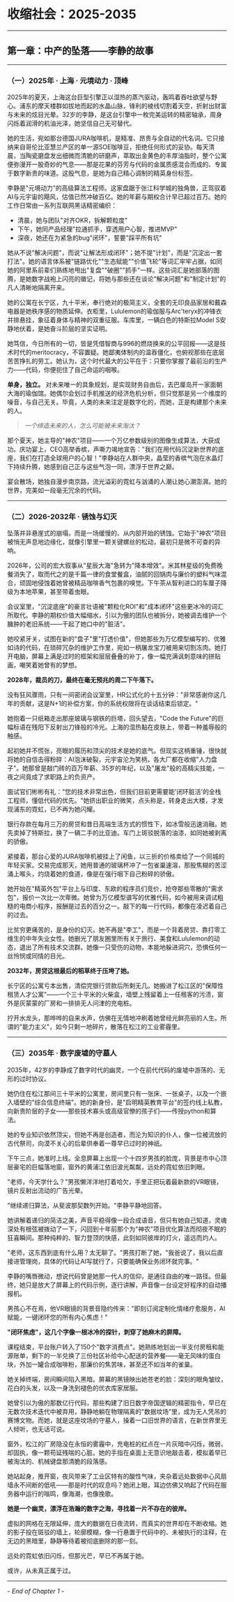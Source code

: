 # 收缩社会：2025-2035

---

## 第一章：中产的坠落——李静的故事

---

### （一）2025年 · 上海 · 元境动力 · 顶峰

2025年的夏天，上海这台巨型引擎正以湿热的蒸汽驱动，轰鸣着吞吐欲望与野心。浦东的摩天楼群如拔地而起的水晶山脉，锋利的棱线切割着天空，折射出财富与未来的炫目光晕。32岁的李静，是这台引擎中一枚完美运转的精密轴承，周身闪烁着润滑的机油光泽，她坚信自己无可替代。

她的生活，宛如那台德国JURA咖啡机，是精准、昂贵与全自动的代名词。它只接纳来自哥伦比亚慧兰产区的单一源SOE咖啡豆，拒绝任何形式的妥协。每天清晨，当陶瓷磨盘发出细微而清脆的研磨声，萃取出金黄色的丰厚油脂时，整个公寓便弥漫开一股奇妙的气息——那是花果的芬芳与代码的金属质感混合而成的、专属于数字新贵的味道。这股气息，是她为自己精心调制的精英身份标签。

李静是"元境动力"的高级算法工程师。这家盘踞于张江科学城的独角兽，正驾驭着AI与元宇宙的飓风，估值已然冲破百亿。她的年薪与期权合计早已超过百万。她的工作日常由一系列互联网黑话精密编织：

- 清晨，她与团队"对齐OKR，拆解颗粒度"
- 下午，她同产品经理"拉通抓手，穿透用户心智，推进MVP"
- 深夜，她还在为紧急的bug"闭环"，誓要"踩平所有坑"

她从不说"解决问题"，而说"让解法形成闭环"；她不提"计划"，而是"沉淀出一套打法"。她的语言体系被"链路优化""生态赋能""价值飞轮"等词汇牢牢占据，如同她的阿里系前辈们熟练地甩出"复盘""破圈""抓手"一样。这些词汇是她部落的图腾，是她数字战袍上闪亮的徽记，将她与那些还在谈论"解决问题"和"制定计划"的凡人清晰地隔离开来。

她的公寓在长宁区，九十平米，奉行绝对的极简主义，全套的无印良品家居和戴森电器是她秩序感的物质延伸。衣柜里，Lululemon的瑜伽服与Arc'teryx的冲锋衣并排悬挂，象征着身体与精神的双重征服。车库里，一辆白色的特斯拉Model S安静地伏着，是她奋斗阶层的坚实证明。

她笃信，今日所有的一切，皆是凭借智商与996的燃烧换来的公平回报——这是技术时代的meritocracy，不容置疑。她鄙夷体制内的温吞僵化，也俯视那些在底层苦苦挣扎的劳工。她认为，这个时代最大的公平在于：只要你掌握了最前沿的生产力——代码，你便扼住了自己命运的咽喉。

**单身，独立。** 对未来唯一的具象规划，是实现财务自由后，去巴厘岛开一家面朝大海的瑜伽馆。她偶尔会划过手机推送的经济危机分析，但只觉那是另一个维度的噪音，与自己无关。毕竟，人类的未来注定是数字化的，而她，正是构建那个未来的人。

> *一个缔造未来的人，怎么可能被未来淘汰？*

那个夏天，她主导的"神农"项目——一个万亿参数级别的图像生成算法，大获成功。庆功宴上，CEO高举香槟，声嘶力竭地宣告："我们在用代码沉淀新世界的底座，我们在打造全球用户的心智！"李静站在人群中央，晶莹的香槟气泡在水晶灯下持续升腾，她感到自己正与这些气泡一同，漂浮于世界之巅。

宴会散场，她独自漫步南京路，流光溢彩的霓虹与汹涌的人潮让她心潮澎湃。她的世界，完美如一段毫无冗余的代码。

---

### （二）2026-2032年 · 锈蚀与幻灭

坠落并非悬崖式的崩塌，而是一场缓慢的、从内部开始的锈蚀。它始于"神农"项目被悄无声息地边缘化，就像引擎里一颗关键螺丝的松动，最初只是微不可查的异响。

2026年，公司的宏大叙事从"星辰大海"急转为"降本增效"。米其林星级的免费晚餐消失了，取而代之的是千篇一律的食堂餐盒，油腻的回锅肉与廉价的塑料气味混合，顽固地侵蚀着她曾被精品咖啡香气包裹的嗅觉。下午茶从智利进口的车厘子降级为本地苹果，甚至带着虫眼。

会议室里，"沉淀底座"的豪言壮语被"颗粒化ROI"和"成本闭环"这些更冰冷的词汇所取代。李静的期权价值大幅缩水，引以为傲的团队也被拆分，她被调去维护一个臃肿的老旧系统——干起了她口中的"脏活"。

她咬紧牙关，试图在新的"盘子"里"打透价值"，但她那些为万亿模型编写的、优雅如诗的代码，在琐碎冗杂的维护工作里，宛如一柄屠龙宝刀被用来切割冻肉。她打开电脑，屏幕上满是过时的框架和层层叠叠的补丁，像一幅充满讽刺意味的拼贴画，嘲笑着她曾有的梦想。

**2028年，裁员的刀，最终在毫无预兆的周二下午落下。**

没有狂风骤雨，只有一间密闭会议室里，HR公式化的十五分钟："非常感谢你这几年的贡献，这是N+1的补偿方案，你的系统权限将在谈话结束后锁定。"

她抱着一只纸箱走出那座玻璃与钢铁的巨塔，回头望去，"Code the Future"的巨幅标语在残阳下反射出刀锋般的冷光。上海的湿热黏在皮肤上，带着一种羞辱般的触感。

起初她并不慌张，亮眼的履历和顶尖的技术是她的底气。但现实这柄重锤，很快就将她的自信击得粉碎：AI泡沫破裂，元宇宙沦为笑柄，各大厂都在收缩"人力盘子"。她那曾是敲门砖的百万年薪、35岁的年纪，以及"屠龙"般的高精尖技能，一夜之间竟成了求职路上的负资产。

面试官们彬彬有礼："您的技术非常出色，但我们目前更需要能'闭环脏活'的全栈工程师，懂低代码的优先。"她挤出职业的微笑，点头称是，转身走出大楼，才发现浦东的霓虹，已不再为她闪耀。

银行存款在每月三万的房贷和昔日高端生活方式的惯性下，如冰雪般迅速消融。她先卖掉了特斯拉，换了一辆二手的比亚迪。车门上斑驳脱落的油漆，如同她被剥离的骄傲。

紧接着，那台心爱的JURA咖啡机被挂上了闲鱼，以三折的价格卖给了一个同城的年轻买家。交易完成那天，她用普通的玻璃杯冲了一包雀巢速溶，那股焦糊的苦涩涌上喉头，灼烧着她的食道，像是在强行咽下自己粉碎的骄傲。

她开始在"精英外包"平台上与印度、东欧的程序员们竞价，抢夺那些零散的"需求包"，报价一次比一次卑微。她曾为万亿模型谱写的优雅代码，如今被用来调试粗糙的电商小程序，报酬是过去的百分之一。敲下的每一行代码，都像在凌迟着自己的过去。

比贫穷更痛苦的，是身份的幻灭。她不再是"李工"，而是一个背着房贷、靠打零工维生的中年失业女性。她删光了朋友圈里所有关于旅行、美食和Lululemon的动态，退出了所有技术交流群。她像一只受伤的动物，本能地躲进洞穴，恐惧任何一丝怜悯或同情的目光。

**2032年，房贷这根最后的稻草终于压垮了她。**

长宁区的公寓亏本出售，清偿完银行贷款后所剩无几。她搬进了松江区的"保障性租赁人才公寓"——一个三十平米的火柴盒，墙壁上残留着上一任租客的污渍，窗外是灰蒙蒙的厂房和一排排无人问津的充电桩。

拧开水龙头，那哗哗的自来水声，仿佛在无情地冲刷着她曾经光鲜亮丽的人生。所谓的"能力主义"，如今只剩一地碎片，散落在松江的工业雾霾里。

---

### （三）2035年 · 数字废墟的守墓人

2035年，42岁的李静成了数字时代的幽灵，一个在前代代码的废墟中游荡的、无形的过时协议。

她仍住在松江那间三十平米的公寓里，房间里只有一张床、一张桌子，以及一个嵌入墙壁的"综合信息终端"。她的新身份，是"启明精英教育平台"的签约线上私教，向新贵阶层的子女——那些技术寡头或高级官僚的孩子们——传授python和算法。

她的专业知识依然顶尖，但她不再是创造者，而沦为知识的仆人，像一位被流放的古代祭司，向漠不关心的后辈供奉着一尊早已过时的神祇。

下午三点，她准时上线。全息屏幕上出现一个十四岁男孩的脸庞，背景是市中心顶层豪宅的巨幅落地窗，窗外的黄浦江依旧波光粼粼，远处的霓虹依旧刺眼。

"老师，今天学什么？"男孩懒洋洋地打着哈欠，手里正把玩着最新款的VR眼镜，镜片反射出流动的广告光晕。

"继续递归算法，从斐波那契数列开始。"李静平静地回答。

她讲解着递归的简洁之美，声音平稳得像一段合成语音，但只有她自己知道，灵魂深处有根弦被拨动了一下，闪回到十年前那个为"神农"项目优化算法而彻夜不眠的狂喜瞬间。那种纯粹的、智力登顶的快感，此刻如同彼岸的灯火，遥远而灼人。

"老师，这东西到底有什么用？太无聊了。"男孩打断了她，"我爸说了，我以后直接进管理岗，具体的代码让AI写就行了，只要能确保业务闭环就完事。"

李静的嘴唇微动，想说代码曾是她那一代人的信仰，是通往自由的唯一路径。但最终，她只是放大了屏幕上的代码示例，逐行讲解，声音像一台设定好程序的自动播报机。

男孩心不在焉，他VR眼镜的背景音隐约传来："即刻订阅定制化情绪疗愈服务，AI赋能，一键闭环您的所有内心焦虑！"

**"闭环焦虑"，这几个字像一根冰冷的探针，刺穿了她麻木的屏障。**

课程结束，平台账户转入了150个"数字消费点"。她熟练地划出一半支付房租和能源账单，剩下的一半兑换了三份社区补给中心配送的营养餐——毫无风味的蛋白块，外加一罐合成咖啡粉，那廉价的焦苦味，甚至还不如当年的雀巢。

她关掉终端，房间瞬间陷入黑暗。屏幕的黑镜映出她苍老的脸：深刻的眼角皱纹，花白的头发，以及一身洗到褪色的优衣库家居服。

她曾引以为傲的那数亿行代码，那些构建了旧日数字帝国逻辑的精密指令，早已在无数次技术迭代中被弃用，静静地躺在物理隔离的"数据坟场"里，成为无人凭吊的赛博文物。而她，就是这座坟场的守墓人，操着一口旧世界的语言，在新世界里无人倾听，也无话可说。

窗外，松江的厂房隐没在永恒的雾霾中，充电桩的红点在一片灰暗中闪烁，微弱，却固执，像一颗苟延残喘的心脏。她的手指在桌面上无意识地敲击着，模拟着早已被淘汰的、机械键盘那清脆的段落感。

她站起身，推开窗，夜风带来了工业区特有的酸性气味，夹杂着远处数据中心风扇墙永不间断的低吼——那是时代的叹息吗？她闭上眼，耳边仿佛又响起了代码在服务器中运行的嗡鸣，像海潮，也像挽歌。

**她是一个幽灵，漂浮在浩瀚的数字之海，寻找着一片不存在的彼岸。**

虚拟的网格在无限延伸，庞大的数据在日夜流转，而真实的世界却在不断收缩。她的影子投在斑驳的墙上，轮廓模糊，像一行悬置于代码中的、未被执行的注释，在无边的黑暗里，静静等待着被彻底删除的那一刻。

远处的霓虹依旧闪烁，但那光芒，早已不再属于她。

或许，从未真正属于过。

---

*- End of Chapter 1 -*
